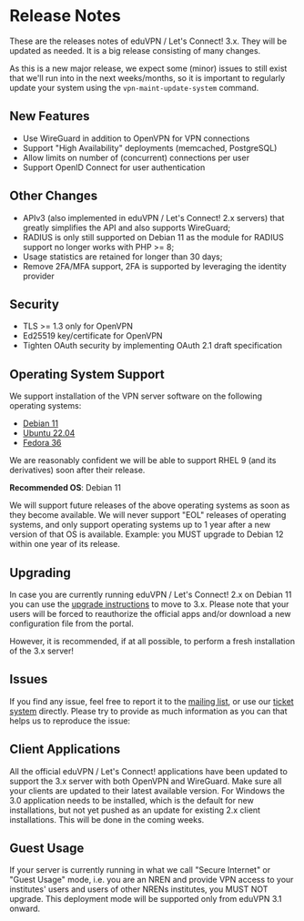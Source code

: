 # Release Notes

These are the releases notes of eduVPN / Let's Connect! 3.x. They will be 
updated as needed. It is a big release consisting of many changes.

As this is a new major release, we expect some (minor) issues to still exist 
that we'll run into in the next weeks/months, so it is important to regularly 
update your system using the `vpn-maint-update-system` command.

## New Features

- Use WireGuard in addition to OpenVPN for VPN connections
- Support "High Availability" deployments (memcached, PostgreSQL)
- Allow limits on number of (concurrent) connections per user
- Support OpenID Connect for user authentication

## Other Changes

- APIv3 (also implemented in eduVPN / Let's Connect! 2.x servers) that greatly 
  simplifies the API and also supports WireGuard;
- RADIUS is only still supported on Debian 11 as the module for RADIUS support 
  no longer works with PHP >= 8;
- Usage statistics are retained for longer than 30 days;
- Remove 2FA/MFA support, 2FA is supported by leveraging the identity provider

## Security

- TLS >= 1.3 only for OpenVPN
- Ed25519 key/certificate for OpenVPN
- Tighten OAuth security by implementing OAuth 2.1 draft specification

## Operating System Support

We support installation of the VPN server software on the following operating 
systems:

- [Debian 11](DEPLOY_DEBIAN.md)
- [Ubuntu 22.04](DEPLOY_DEBIAN.md)
- [Fedora 36](DEPLOY_FEDORA.md)

We are reasonably confident we will be able to support RHEL 9 (and its 
derivatives) soon after their release.

**Recommended OS**: Debian 11

We will support future releases of the above operating systems as soon as they 
become available. We will never support "EOL" releases of operating systems, 
and only support operating systems up to 1 year after a new version of that OS 
is available. Example: you MUST upgrade to Debian 12 within one year of its 
release.

## Upgrading

In case you are currently running eduVPN / Let's Connect! 2.x on Debian 11 you 
can use the [upgrade instructions](FROM_2_TO_3.md) to move to 3.x. Please note 
that your users will be forced to reauthorize the official apps and/or download 
a new configuration file from the portal.

However, it is recommended, if at all possible, to perform a fresh installation 
of the 3.x server!

## Issues

If you find any issue, feel free to report it to the 
[mailing list](https://list.surfnet.nl/mailman/listinfo/eduvpn-deploy), or use 
our [ticket system](https://todo.sr.ht/~eduvpn/server) directly. Please try to 
provide as much information as you can that helps us to reproduce the issue:

## Client Applications

All the official eduVPN / Let's Connect! applications have been updated to 
support the 3.x server with both OpenVPN and WireGuard. Make sure all your 
clients are updated to their latest available version. For Windows the 3.0 
application needs to be installed, which is the default for new installations, 
but not yet pushed as an update for existing 2.x client installations. This 
will be done in the coming weeks.

## Guest Usage 

If your server is currently running in what we call "Secure Internet" or 
"Guest Usage" mode, i.e. you are an NREN and provide VPN access to your 
institutes' users and users of other NRENs institutes, you MUST NOT upgrade. 
This deployment mode will be supported only from eduVPN 3.1 onward.
